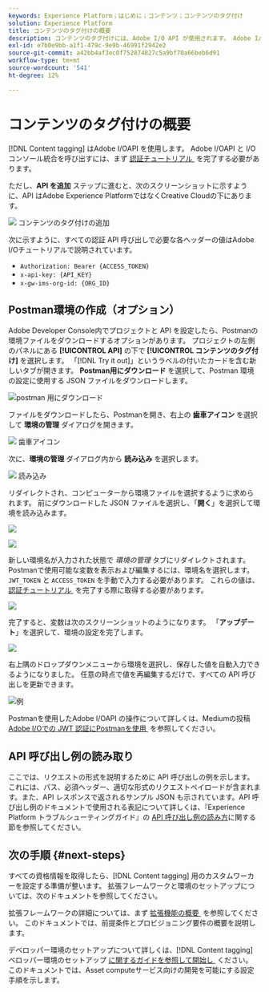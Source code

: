 ```yaml
---
keywords: Experience Platform；はじめに；コンテンツ；コンテンツのタグ付け
solution: Experience Platform
title: コンテンツのタグ付けの概要
description: コンテンツのタグ付けには、Adobe I/O API が使用されます。 Adobe I/OAPI と I/O コンソール統合を呼び出すには、まず認証に関するチュートリアルを完了する必要があります。
exl-id: e7b0e9bb-a1f1-479c-9e9b-46991f2942e2
source-git-commit: a42bb4af3ec0f752874827c5a9bf70a66beb6d91
workflow-type: tm+mt
source-wordcount: '541'
ht-degree: 12%

---
```


# コンテンツのタグ付けの概要

[!DNL Content tagging] はAdobe I/OAPI を使用します。 Adobe I/OAPI と I/O コンソール統合を呼び出すには、まず [&#x200B; 認証チュートリアル &#x200B;](https://experienceleague.adobe.com/docs/experience-platform/landing/platform-apis/api-authentication.html?lang=ja) を完了する必要があります。

ただし、**API を追加** ステップに進むと、次のスクリーンショットに示すように、API はAdobe Experience PlatformではなくCreative Cloudの下にあります。

![&#x200B; コンテンツのタグ付けの追加 &#x200B;](./images/add-api-updated.png)

次に示すように、すべての認証 API 呼び出しで必要な各ヘッダーの値はAdobe I/Oチュートリアルで説明されています。

- `Authorization: Bearer {ACCESS_TOKEN}`
- `x-api-key: {API_KEY}`
- `x-gw-ims-org-id: {ORG_ID}`

## Postman環境の作成（オプション）

Adobe Developer Console内でプロジェクトと API を設定したら、Postmanの環境ファイルをダウンロードするオプションがあります。 プロジェクトの左側のパネルにある **[!UICONTROL API]** の下で **[!UICONTROL コンテンツのタグ付け]** を選択します。 「[!DNL Try it out]」というラベルの付いたカードを含む新しいタブが開きます。 **Postman用にダウンロード** を選択して、Postman 環境の設定に使用する JSON ファイルをダウンロードします。

![postman 用にダウンロード &#x200B;](./images/add-to-postman-updated.png)

ファイルをダウンロードしたら、Postmanを開き、右上の **歯車アイコン** を選択して **環境の管理** ダイアログを開きます。

![&#x200B; 歯車アイコン &#x200B;](./images/select-gear-icon.png)

次に、**環境の管理** ダイアログ内から **読み込み** を選択します。

![&#x200B; 読み込み &#x200B;](./images/import-updated.png)

リダイレクトされ、コンピューターから環境ファイルを選択するように求められます。 前にダウンロードした JSON ファイルを選択し、「**開く**」を選択して環境を読み込みます。

![](./images/choose-your-file.png)

![](./images/click-open.png)

新しい環境名が入力された状態で *環境の管理* タブにリダイレクトされます。 Postmanで使用可能な変数を表示および編集するには、環境名を選択します。 `JWT_TOKEN` と `ACCESS_TOKEN` を手動で入力する必要があります。 これらの値は、[&#x200B; 認証チュートリアル &#x200B;](https://experienceleague.adobe.com/docs/experience-platform/landing/platform-apis/api-authentication.html?lang=ja) を完了する際に取得する必要があります。

![](./images/re-direct-updated.png)

完了すると、変数は次のスクリーンショットのようになります。 「**アップデート**」を選択して、環境の設定を完了します。

![](./images/final-environment-updated.png)

右上隅のドロップダウンメニューから環境を選択し、保存した値を自動入力できるようになりました。 任意の時点で値を再編集するだけで、すべての API 呼び出しを更新できます。

![例](./images/select-environment-updated.png)

Postmanを使用したAdobe I/OAPI の操作について詳しくは、Mediumの投稿 [Adobe I/Oでの JWT 認証にPostmanを使用 &#x200B;](https://medium.com/adobetech/using-postman-for-jwt-authentication-on-adobe-i-o-7573428ffe7f) を参照してください。

## API 呼び出し例の読み取り

ここでは、リクエストの形式を説明するために API 呼び出しの例を示します。これには、パス、必須ヘッダー、適切な形式のリクエストペイロードが含まれます。また、API レスポンスで返されるサンプル JSON も示されています。API 呼び出し例のドキュメントで使用される表記について詳しくは、『Experience Platform トラブルシューティングガイド』の [API 呼び出し例の読み方](../../landing/troubleshooting.md)に関する節を参照してください。

## 次の手順 {#next-steps}

すべての資格情報を取得したら、[!DNL Content tagging] 用のカスタムワーカーを設定する準備が整います。 拡張フレームワークと環境のセットアップについては、次のドキュメントを参照してください。

拡張フレームワークの詳細については、まず [&#x200B; 拡張機能の概要 &#x200B;](https://experienceleague.adobe.com/docs/asset-compute/using/extend/understand-extensibility.html?lang=ja) を参照してください。 このドキュメントでは、前提条件とプロビジョニング要件の概要を説明します。

デベロッパー環境のセットアップについて詳しくは、[!DNL Content tagging] ベロッパー環境のセットアップ [&#x200B; に関するガイドを参照して開始し &#x200B;](https://experienceleague.adobe.com/docs/asset-compute/using/extend/setup-environment.html?lang=ja) ください。 このドキュメントでは、Asset computeサービス向けの開発を可能にする設定手順を示します。
